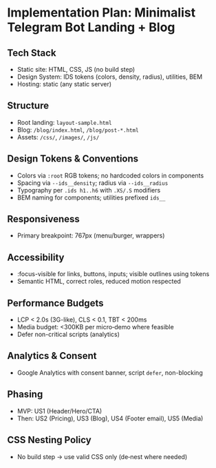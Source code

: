 # Implementation Plan: Minimalist Telegram Bot Landing + Blog

## Tech Stack
- Static site: HTML, CSS, JS (no build step)
- Design System: IDS tokens (colors, density, radius), utilities, BEM
- Hosting: static (any static server)

## Structure
- Root landing: `layout-sample.html`
- Blog: `/blog/index.html`, `/blog/post-*.html`
- Assets: `/css/`, `/images/`, `/js/`

## Design Tokens & Conventions
- Colors via `:root` RGB tokens; no hardcoded colors in components
- Spacing via `--ids__density`; radius via `--ids__radius`
- Typography per `.ids h1..h6` with `.XS/.S` modifiers
- BEM naming for components; utilities prefixed `ids__`

## Responsiveness
- Primary breakpoint: 767px (menu/burger, wrappers)

## Accessibility
- :focus-visible for links, buttons, inputs; visible outlines using tokens
- Semantic HTML, correct roles, reduced motion respected

## Performance Budgets
- LCP < 2.0s (3G-like), CLS < 0.1, TBT < 200ms
- Media budget: <300KB per micro‑demo where feasible
- Defer non-critical scripts (analytics)

## Analytics & Consent
- Google Analytics with consent banner, script `defer`, non-blocking

## Phasing
- MVP: US1 (Header/Hero/CTA)
- Then: US2 (Pricing), US3 (Blog), US4 (Footer email), US5 (Media)

## CSS Nesting Policy
- No build step → use valid CSS only (de‑nest where needed)
